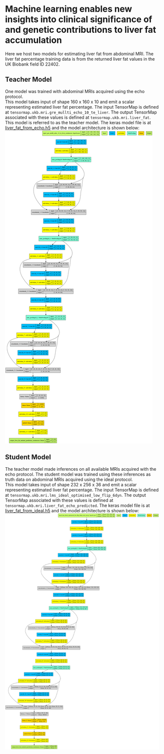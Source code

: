 # Machine learning enables new insights into clinical significance of and genetic contributions to liver fat accumulation

Here we host two models for estimating liver fat from abdominal MRI. 
The liver fat percentage training data is from the returned liver fat values in the UK Biobank field ID 22402.

## Teacher Model
One model was trained with abdominal MRIs acquired using the echo protocol.  
This model takes input of shape 160 x 160 x 10 and emit a scalar representing estimated liver fat percentage.
The input TensorMap is defined at `tensormap.ukb.mri.gre_mullti_echo_10_te_liver`.
The output TensorMap associated with these values is defined at `tensormap.ukb.mri.liver_fat`.
This model is referred to as the teacher model.
The keras model file is at [liver_fat_from_echo.h5](liver_fat_from_echo.h5) and the model architecture is shown below:
![](liver_fat_from_echo_teacher_model.png)


## Student Model
The teacher model made inferences on all available MRIs acquired with the echo protocol.
The student model was trained using these inferences as truth data on abdominal MRIs acquired using the ideal protocol.  
This model takes input of shape 232 x 256 x 36 and emit a scalar representing estimated liver fat percentage.
The input TensorMap is defined at `tensormap.ukb.mri.lms_ideal_optimised_low_flip_6dyn`.
The output TensorMap associated with these values is defined at `tensormap.ukb.mri.liver_fat_echo_predicted`. 
The keras model file is at [liver_fat_from_ideal.h5](liver_fat_from_ideal.h5) and the model architecture is shown below:
![](liver_fat_from_ideal_student_model.png)
